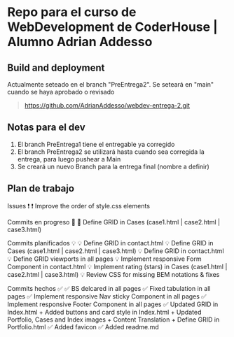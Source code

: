 # Repo para el curso de WebDevelopment de CoderHouse | Alumno Adrian Addesso

## Build and deployment
Actualmente seteado en el branch "PreEntrega2". Se seteará en "main" cuando se haya aprobado o revisado

> https://github.com/AdrianAddesso/webdev-entrega-2.git

## Notas para el dev
1. El branch PreEntrega1 tiene el entregable ya corregido
2. El branch PreEntrega2 se utilizará hasta cuando sea corregida la entrega, para luego pushear a Main
3. Se creará un nuevo Branch para la entrega final (nombre a definir)

## Plan de trabajo
Issues ❗
❗ Improve the order of style.css elements

Commits en progreso 🚧
🚧 Define GRID in Cases (case1.html | case2.html | case3.html)

Commits planificados 💡
💡 Define GRID in contact.html
💡 Define GRID in Cases (case1.html | case2.html | case3.html)
💡 Define GRID in contact.html
💡 Define GRID viewports in all pages
💡 Implement responsive Form Component in contact.html
💡 Implement rating (stars) in Cases (case1.html | case2.html | case3.html)
💡 Review CSS for missing BEM notations & fixes

Commits hechos ✅
✅ BS delcared in all pages 
✅ Fixed tabulation in all pages
✅ Implement responsive Nav sticky Component in all pages
✅ Implement responsive Footer Component in all pages
✅ Updated GRID in Index.html + Added buttons and card style in Index.html + Updated Portfolio, Cases and Index images + Content Translation + Define GRID in Portfolio.html
✅ Added favicon
✅ Added readme.md